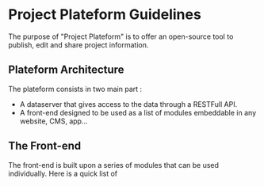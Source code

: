 # Project Plateform Guidelines

The purpose of "Project Plateform" is to offer an open-source tool to publish, edit and share project information. 

## Plateform Architecture

The plateform consists in two main part : 

- A dataserver that gives access to the data through a RESTFull API.
- A front-end designed to be used as a list of modules embeddable in any website, CMS, app...

## The Front-end 

The front-end is built upon a series of modules that can be used individually.
Here is a quick list of 